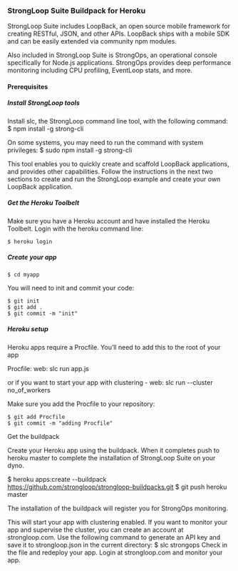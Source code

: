 ### StrongLoop Suite Buildpack for Heroku 

StrongLoop Suite includes LoopBack, an open source mobile framework for creating RESTful, JSON, and other APIs. LoopBack ships with a mobile SDK and can be easily extended via community npm modules.

Also included in StrongLoop Suite is StrongOps, an operational console specifically for Node.js applications. StrongOps provides deep performance monitoring including CPU profiling, EventLoop stats, and more.

<h4> Prerequisites </h4>

<h5> Install StrongLoop tools </h5>

Install slc, the StrongLoop command line tool, with the following command: 
    $ npm install -g strong-cli

On some systems, you may need to run the command with system privileges: 
    $ sudo npm install -g strong-cli

This tool enables you to quickly create and scaffold LoopBack applications, and provides other capabilities. Follow the instructions in the next two sections to create and run the StrongLoop example and create your own LoopBack application.

<h5> Get the Heroku Toolbelt </h5>

Make sure you have a Heroku account and have installed the Heroku Toolbelt.
Login with the heroku command line:

    $ heroku login

<h5> Create your app </h5>
    
    $ cd myapp

You will need to init and commit your code:

    $ git init
    $ git add .
    $ git commit -m "init"

<h5> Heroku setup </h5>

Heroku apps require a Procfile. You’ll need to add this to the root of your app

Procfile:
web: slc run app.js

or if you want to start your app with clustering -
web: slc run --cluster no_of_workers

Make sure you add the Procfile to your repository:

    $ git add Procfile 
    $ git commit -m "adding Procfile"    

Get the buildpack

Create your Heroku app using the buildpack. When it completes push to heroku master to complete the installation of StrongLoop Suite on your dyno.

$ heroku apps:create --buildpack https://github.com/strongloop/strongloop-buildpacks.git
$ git push heroku master

The installation of the buildpack will register you for StrongOps monitoring. 

This will start your app with clustering enabled. If you want to monitor your app and supervise the cluster, you can create an account at strongloop.com.
Use the following command to generate an API key and save it to  strongloop.json  in the current directory:
$ slc strongops
Check in the file and redeploy your app. Login at strongloop.com and monitor your app. 

 
